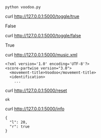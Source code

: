 ```
python voodoo.py
```


curl http://127.0.0.1:5000/toggle/true

>  
  False

curl http://127.0.0.1:5000/toggle/false

>  
  True


curl http://127.0.0.1:5000/music.xml

>  
	<?xml version='1.0' encoding='UTF-8'?>
	<score-partwise version="3.0">
	  <movement-title>Voodoo</movement-title>
	  <identification>
	    ...

curl http://127.0.0.1:5000/reset

>  
	ok

curl http://127.0.0.1:5000/info

>  
	{
	  "l": 20,
	  "r": true
	}
